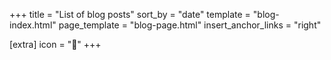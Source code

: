 +++
title = "List of blog posts"
sort_by = "date"
template = "blog-index.html"
page_template = "blog-page.html"
insert_anchor_links = "right"

[extra]
icon = "📃"
+++
